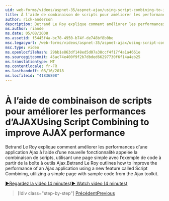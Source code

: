 ```yaml
---
uid: web-forms/videos/aspnet-35/aspnet-ajax/using-script-combining-to-improve-ajax-performance
title: À l’aide de combinaison de scripts pour améliorer les performances d’AJAX | Microsoft Docs
author: rick-anderson
description: Betrand Le Roy explique comment améliorer les performances d’une application Ajax à l’aide d’une nouvelle fonctionnalité appelée la combinaison de scripts, utilisant une page simple avec samp...
ms.author: riande
ms.date: 05/08/2008
ms.assetid: f5445f4a-bc78-4950-b74f-de748bf8b0be
msc.legacyurl: /web-forms/videos/aspnet-35/aspnet-ajax/using-script-combining-to-improve-ajax-performance
msc.type: video
ms.openlocfilehash: 29bb1e863df148ed5d07a38ccf4f17f4a1a4661e
ms.sourcegitcommit: 45ac74e400f9f2b7dbded66297730f6f14a4eb25
ms.translationtype: MT
ms.contentlocale: fr-FR
ms.lasthandoff: 08/16/2018
ms.locfileid: "41836808"
---
```

<a name="using-script-combining-to-improve-ajax-performance"></a><span data-ttu-id="6aa4c-103">À l’aide de combinaison de scripts pour améliorer les performances d’AJAX</span><span class="sxs-lookup"><span data-stu-id="6aa4c-103">Using Script Combining to improve AJAX performance</span></span>
====================
<span data-ttu-id="6aa4c-104">Betrand Le Roy explique comment améliorer les performances d’une application Ajax à l’aide d’une nouvelle fonctionnalité appelée la combinaison de scripts, utilisant une page simple avec l’exemple de code à partir de la boîte à outils Ajax.</span><span class="sxs-lookup"><span data-stu-id="6aa4c-104">Betrand Le Roy outlines how to improve the performance of an Ajax application using a new feature called Script Combining, utilizing a simple page with sample code from the Ajax toolkit.</span></span>

[<span data-ttu-id="6aa4c-105">&#9654;Regardez la vidéo (4 minutes)</span><span class="sxs-lookup"><span data-stu-id="6aa4c-105">&#9654; Watch video (4 minutes)</span></span>](https://channel9.msdn.com/Blogs/ASP-NET-Site-Videos/using-script-combining-to-improve-ajax-performance)

> [!div class="step-by-step"]
> [<span data-ttu-id="6aa4c-106">Précédent</span><span class="sxs-lookup"><span data-stu-id="6aa4c-106">Previous</span></span>](introduction-to-aspnet-ajax-history.md)
